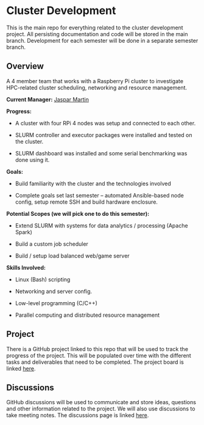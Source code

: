 # Cluster Development

This is the main repo for everything related to the cluster development project. All persisting documentation and code will be stored in the main branch. Development for each semester will be done in a separate semester branch.

## Overview

A 4 member team that works with a Raspberry Pi cluster to investigate HPC-related cluster scheduling, networking and resource management.  

**Current Manager:** [Jaspar Martin](https://github.com/jasparm)

**Progress:**

- A cluster with four RPi 4 nodes was setup and connected to each other.

- SLURM controller and executor packages were installed and tested on the cluster.

- SLURM dashboard was installed and some serial benchmarking was done using it.

**Goals:**

- Build familiarity with the cluster and the technologies involved

- Complete goals set last semester – automated Ansible-based node config, setup remote SSH and build hardware enclosure.

**Potential Scopes (we will pick one to do this semester):**

- Extend SLURM with systems for data analytics / processing (Apache Spark)

- Build a custom job scheduler

- Build / setup load balanced web/game server

**Skills Involved:**

- Linux (Bash) scripting

- Networking and server config.

- Low-level programming (C/C++)

- Parallel computing and distributed resource management

## Project

There is a GitHub project linked to this repo that will be used to track the progress of the project. This will be populated over time with the different tasks and deliverables that need to be completed. The project board is linked [here](https://github.com/orgs/MonashDeepNeuron/projects/6).

## Discussions

GitHub discussions will be used to communicate and store ideas, questions and other information related to the project. We will also use discussions to take meeting notes. The discussions page is linked [here](https://github.com/MonashDeepNeuron/ClusterDevelopment/discussions).
